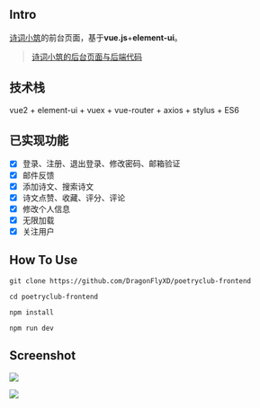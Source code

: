 ## Intro

[诗词小筑](http://www.dragonflyxd.com)的前台页面，基于**vue.js**+**element-ui**。

> [诗词小筑的后台页面与后端代码](https://github.com/DragonFlyXD/poetryclub-backend)

## 技术栈

 vue2 + element-ui + vuex + vue-router + axios + stylus + ES6

## 已实现功能

-[x] 登录、注册、退出登录、修改密码、邮箱验证
-[x] 邮件反馈
-[x] 添加诗文、搜索诗文
-[x] 诗文点赞、收藏、评分、评论
-[x] 修改个人信息
-[x] 无限加载
-[x] 关注用户

## How To Use

```
git clone https://github.com/DragonFlyXD/poetryclub-frontend

cd poetryclub-frontend

npm install

npm run dev
```

## Screenshot

![](https://github.com/DragonFlyXD/poetryclub-frontend/blob/master/screenshots/home.png)

![](https://github.com/DragonFlyXD/poetryclub-frontend/blob/master/screenshots/profile.png)